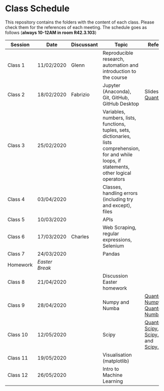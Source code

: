 # Class Schedule
This repository contains the folders with the content of each class. Please check them for the references of each meeting.
The schedule goes as follows (**always 10-12AM in room R42.3.103**)

| Session       | Date         | Discussant  | Topic       |       References                                                                                                                               |            
| ------------- | -------------|-------------|-------------|  ----------------------------------------------------------------------------------------------------------------------------------- |
| Class 1       | 11/02/2020   | Glenn       | Reproducible research, automation and introduction to the course |                                                                                 |
| Class 2       | 18/02/2020   | Fabrizio    | Jupyter (Anaconda), Git, GitHub, GitHub Desktop |                     Slides / [QuantEcon](https://python.quantecon.org/getting_started.html)                                                                           |
| Class 3       | 25/02/2020   |             | Variables, numbers, lists, functions, tuples, sets, dictionaries, lists comprehension, for and while loops, if statements, other logical operators |
| Class 4       | 03/04/2020   |             | Classes, handling errors (including try and except), files |                                                                                       |
| Class 5       | 10/03/2020   |             |APIs|       |
| Class 6       | 17/03/2020   |       Charles      | Web Scraping, regular expressions, Selenium|                                                                                                                                              |
| Class 7       | 24/03/2020   |             | Pandas |                                                                                                                                           |
| Homework      | *Easter Break*|            | |                                                                                                                                                  |
| Class 8       | 21/04/2020   |             | Discussion Easter homework |                                                                                                                        |
| Class 9       | 28/04/2020   |             | Numpy and Numba |      [Quantecon - Numpy](https://python.quantecon.org/numpy.html) and [Quantecon - Numba](https://python.quantecon.org/numba.html) |                                                                                                                            |
| Class 10      | 12/05/2020   |             | Scipy |        [Quantecon - Scipy](https://python.quantecon.org/scipy.html), [Scipy.stats](https://docs.scipy.org/doc/scipy/reference/stats.html) and [Scipy.optimize](https://docs.scipy.org/doc/scipy/reference/optimize.html) |                                                                                                                                    |
| Class 11      | 19/05/2020   |             | Visualisation (matplotlib) |                                                                                                                       |
| Class 12      | 26/05/2020   |             | Intro to Machine Learning  |                                                                                                                       |
      
